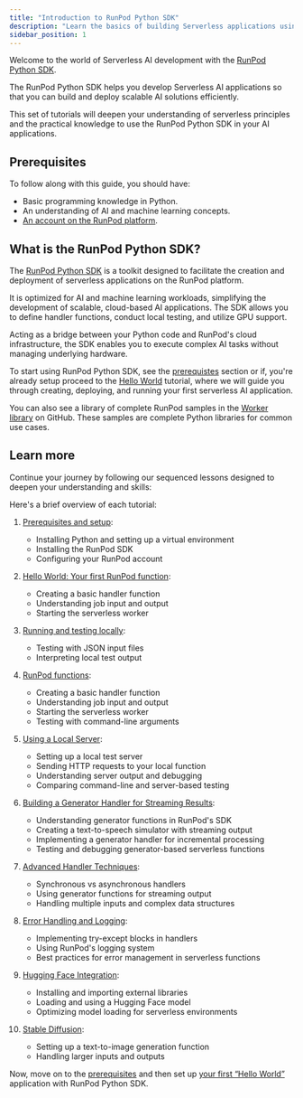 ```yaml
---
title: "Introduction to RunPod Python SDK"
description: "Learn the basics of building Serverless applications using RunPod's Python SDK"
sidebar_position: 1
---
```


Welcome to the world of Serverless AI development with the [RunPod Python SDK](https://github.com/runpod/runpod-python).

The RunPod Python SDK helps you develop Serverless AI applications so that you can build and deploy scalable AI solutions efficiently.

This set of tutorials will deepen your understanding of serverless principles and the practical knowledge to use the RunPod Python SDK in your AI applications.

## Prerequisites

To follow along with this guide, you should have:

- Basic programming knowledge in Python.
- An understanding of AI and machine learning concepts.
- [An account on the RunPod platform](https://www.runpod.io/console/signup).

## What is the RunPod Python SDK?

The [RunPod Python SDK](https://github.com/runpod/runpod-python) is a toolkit designed to facilitate the creation and deployment of serverless applications on the RunPod platform.

It is optimized for AI and machine learning workloads, simplifying the development of scalable, cloud-based AI applications.
The SDK allows you to define handler functions, conduct local testing, and utilize GPU support.

Acting as a bridge between your Python code and RunPod's cloud infrastructure, the SDK enables you to execute complex AI tasks without managing underlying hardware.

To start using RunPod Python SDK, see the [prerequistes](/tutorials/sdks/python/get-started/prerequisites) section or if, you're already setup proceed to the [Hello World](/tutorials/sdks/python/get-started/hello-world) tutorial, where we will guide you through creating, deploying, and running your first serverless AI application.

You can also see a library of complete RunPod samples in the [Worker library](https://github.com/runpod-workers) on GitHub.
These samples are complete Python libraries for common use cases.

## Learn more

Continue your journey by following our sequenced lessons designed to deepen your understanding and skills:


Here's a brief overview of each tutorial:

1. [Prerequisites and setup](/tutorials/sdks/python/get-started/prerequisites):
   - Installing Python and setting up a virtual environment
   - Installing the RunPod SDK
   - Configuring your RunPod account

2. [Hello World: Your first RunPod function](/tutorials/sdks/python/get-started/hello-world):
   - Creating a basic handler function
   - Understanding job input and output
   - Starting the serverless worker

3. [Running and testing locally](/tutorials/sdks/python/get-started/running-locally):
   - Testing with JSON input files
   - Interpreting local test output

3. [RunPod functions](/tutorials/sdks/python/101/hello):
   - Creating a basic handler function
   - Understanding job input and output
   - Starting the serverless worker
   - Testing with command-line arguments

4. [Using a Local Server](/tutorials/sdks/python/101/local-server-testing):
   - Setting up a local test server
   - Sending HTTP requests to your local function
   - Understanding server output and debugging
   - Comparing command-line and server-based testing

5. [Building a Generator Handler for Streaming Results](/tutorials/sdks/python/101/generator):
   - Understanding generator functions in RunPod's SDK
   - Creating a text-to-speech simulator with streaming output
   - Implementing a generator handler for incremental processing
   - Testing and debugging generator-based serverless functions

6. [Advanced Handler Techniques](/tutorials/sdks/python/101/async):
   - Synchronous vs asynchronous handlers
   - Using generator functions for streaming output
   - Handling multiple inputs and complex data structures

7. [Error Handling and Logging](/tutorials/sdks/python/101/error):
   - Implementing try-except blocks in handlers
   - Using RunPod's logging system
   - Best practices for error management in serverless functions

8. [Hugging Face Integration](/tutorials/sdks/python/102/huggingface-models):
   - Installing and importing external libraries
   - Loading and using a Hugging Face model
   - Optimizing model loading for serverless environments

9. [Stable Diffusion](/tutorials/sdks/python/102/stable-diffusion-text-to-image):
   - Setting up a text-to-image generation function
   - Handling larger inputs and outputs

Now, move on to the [prerequisites](/tutorials/sdks/python/get-started/prerequisites) and then set up [your first “Hello World”](/tutorials/sdks/python/get-started/hello-world) application with RunPod Python SDK.
